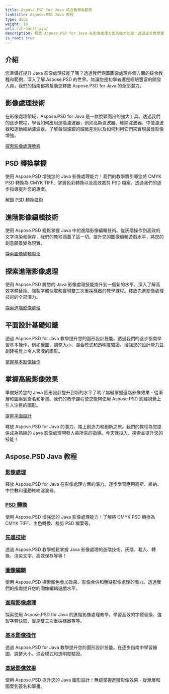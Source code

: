 ```yaml
---
title: Aspose.PSD for Java 綜合教學與範例
linktitle: Aspose.PSD Java 教程
type: docs
weight: 10
url: /zh-hant/java/
description: 釋放 Aspose.PSD for Java 在影像處理方面的強大功能！透過逐步教學掌握高斯、維納、中位數和運動維納等濾波器。
is_root: true
---
```


## 介紹

您準備好提升 Java 影像處理技能了嗎？透過我們涵蓋圖像處理各個方面的綜合教程和範例，深入了解 Aspose.PSD 的世界。無論您是初學者還是經驗豐富的開發人員，我們的指南都將幫助您釋放 Aspose.PSD for Java 的全部潛力。

## 影像處理技術

在影像處理領域，Aspose.PSD for Java 是一款脫穎而出的強大工具。透過我們的逐步教程，學習如何應用進階濾波器，例如高斯濾波器、維納濾波器、中值濾波器和運動維納濾波器。了解每個濾鏡的細微差別以及如何利用它們來實現最佳影像增強。

[探索影像處理教程](./image-processing/)

## PSD 轉換掌握

使用 Aspose.PSD 增強您的 Java 影像處理能力！我們的教學將引導您將 CMYK PSD 轉換為 CMYK TIFF、掌握色彩轉換以及高效裁剪 PSD 檔案。透過我們的逐步指導提升您的專案。

[解鎖 PSD 轉換技術](./psd-conversion/)

## 進階影像編輯技術

使用 Aspose.PSD 輕鬆掌握 Java 中的進階影像編輯技術。從灰階操作到高效的文字渲染和保存，我們的教程涵蓋了這一切。提升您的圖像編輯遊戲水平，將您的創意願景變為現實。

[探索圖像編輯魔法](./image-editing/)

## 探索進階影像處理

使用 Aspose.PSD 將您的 Java 影像處理技能提升到一個新的水平。深入了解高效字體替換、強製字體快取和實現雙三次重採樣器的教學課程。釋放先進影像處理技術的全部潛力。

[探索進階影像處理](./advanced-image-manipulation/)

## 平面設計基礎知識

透過 Aspose.PSD for Java 教學提升您的圖形設計技能。透過我們的逐步指南學習基本操作，例如繪圖、調整大小、混合模式和透明度驗證。增強您的設計能力並創建視覺上令人驚嘆的圖形。

[掌握基本影像操作](./basic-image-operations/)

## 掌握高級影像效果

準備好將您的 Java 圖形設計提升到新的水平了嗎？無縫掌握進階影像效果 - 從漸層和圖案到簽名和筆畫。我們的教學課程使您能夠使用 Aspose.PSD 創建視覺上引人注目的圖形。

[提昇平面設計](./advanced-image-effects/)

釋放 Aspose.PSD for Java 的潛力，踏上創造力和創新之旅。我們的教程為您提供成為熟練的 Java 影像處理開發人員所需的指導。今天就投入、探索並提升您的技能！
## Aspose.PSD Java 教程
### [影像處理](./image-processing/)
釋放 Aspose.PSD for Java 在影像處理方面的潛力。逐步學習應用高斯、維納、中位數和運動維納濾波器。
### [PSD 轉換](./psd-conversion/)
使用 Aspose.PSD 增強您的 Java 影像處理能力！了解將 CMYK PSD 轉換為 CMYK TIFF、主色轉換、裁剪 PSD 檔案等。 
### [先進技術](./advanced-techniques/)
透過 Aspose.PSD 教學輕鬆掌握 Java 影像處理的進階技術。灰階、載入、轉換、渲染文字、高效保存等等！
### [圖像編輯](./image-editing/)
使用 Aspose.PSD 探索顏色疊加效果、影像合併和無縫影像處理的魔力。透過我們的指南提升您的圖像編輯遊戲水平。
### [進階影像處理](./advanced-image-manipulation/)
探索使用 Aspose.PSD for Java 的進階影像處理教學。學習高效的字體替換、強製字體快取、實施雙三次重採樣器等等。
### [基本影像操作](./basic-image-operations/)
透過 Aspose.PSD for Java 教學提升您的圖形設計技能。在逐步指南中學習繪圖、調整大小、混合模式和透明度驗證。
### [高級影像效果](./advanced-image-effects/)
使用 Aspose.PSD 提升您的 Java 圖形設計！無縫掌握進階影像效果 - 從漸層和圖案到簽名和筆畫。